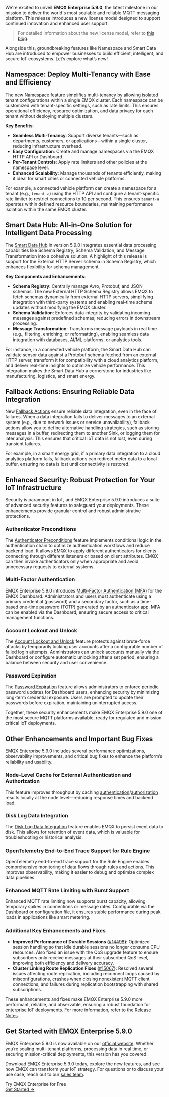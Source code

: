 We're excited to unveil **EMQX Enterprise 5.9.0**, the latest milestone in our mission to deliver the world's most scalable and reliable MQTT messaging platform. This release introduces a new license model designed to support continued innovation and enhanced user support. 

> For detailed information about the new license model, refer to [this blog](https://www.emqx.com/en/blog/adopting-business-source-license-to-accelerate-mqtt-and-ai-innovation). 

Alongside this, groundbreaking features like Namespace and Smart Data Hub are introduced to empower businesses to build efficient, intelligent, and secure IoT ecosystems. Let’s explore what’s new!

## Namespace: Deploy Multi-Tenancy with Ease and Efficiency

The new [Namespace](https://docs.emqx.com/en/emqx/latest/multi-tenancy/namespace.html) feature simplifies multi-tenancy by allowing isolated tenant configurations within a single EMQX cluster. Each namespace can be customized with tenant-specific settings, such as rate limits. This ensures operational efficiency, resource optimization, and data privacy for each tenant without deploying multiple clusters.

**Key Benefits**:

- **Seamless Multi-Tenancy**: Support diverse tenants—such as departments, customers, or applications—within a single cluster, reducing infrastructure overhead.
- **Easy Configuration**: Create and manage namespaces via the EMQX HTTP API or Dashboard.
- **Per-Tenant Controls**: Apply rate limiters and other policies at the namespace level.
- **Enhanced Scalability**: Manage thousands of tenants efficiently, making it ideal for smart cities or connected vehicle platforms.

For example, a connected vehicle platform can create a namespace for a tenant (e.g., `tenant-a`) using the HTTP API and configure a tenant-specific rate limiter to restrict connections to 10 per second. This ensures `tenant-a` operates within defined resource boundaries, maintaining performance isolation within the same EMQX cluster.

## Smart Data Hub: All-in-One Solution for Intelligent Data Processing

The [Smart Data Hub](https://docs.emqx.com/en/emqx/latest/data-integration/smart-data-hub.html) in version 5.9.0 integrates essential data processing capabilities like Schema Registry, Schema Validation, and Message Transformation into a cohesive solution. A highlight of this release is support for the External HTTP Server schema in Schema Registry, which enhances flexibility for schema management.

**Key Components and Enhancements**:

- **Schema Registry**: Centrally manage Avro, Protobuf, and JSON schemas. The new External HTTP Schema Registry allows EMQX to fetch schemas dynamically from external HTTP servers, simplifying integration with third-party systems and enabling real-time schema updates without modifying the EMQX cluster.
- **Schema Validation**: Enforces data integrity by validating incoming messages against predefined schemas, reducing errors in downstream processing.
- **Message Transformation**: Transforms message payloads in real time (e.g., filtering, enriching, or reformatting), enabling seamless data integration with databases, AI/ML platforms, or analytics tools.

For instance, in a connected vehicle platform, the Smart Data Hub can validate sensor data against a Protobuf schema fetched from an external HTTP server, transform it for compatibility with a cloud analytics platform, and deliver real-time insights to optimize vehicle performance. This integration makes the Smart Data Hub a cornerstone for industries like manufacturing, logistics, and smart energy.

## Fallback Actions: Ensuring Reliable Data Integration

New [Fallback Actions](https://docs.emqx.com/en/emqx/latest/data-integration/data-bridges.html#fallback-actions) ensure reliable data integration, even in the face of failures. When a data integration fails to deliver messages to an external system (e.g., due to network issues or service unavailability), fallback actions allow you to define alternative handling strategies, such as storing messages in a buffer, redirecting them to another Sink, or logging them for later analysis. This ensures that critical IoT data is not lost, even during transient failures.

For example, in a smart energy grid, if a primary data integration to a cloud analytics platform fails, fallback actions can redirect meter data to a local buffer, ensuring no data is lost until connectivity is restored.

## Enhanced Security: Robust Protection for Your IoT Infrastructure

Security is paramount in IoT, and EMQX Enterprise 5.9.0 introduces a suite of advanced security features to safeguard your deployments. These enhancements provide granular control and robust administrative protections.

### Authenticator Preconditions

The [Authenticator Preconditions](https://docs.emqx.com/en/emqx/latest/access-control/authn/authn.html#authenticator-preconditions) feature implements conditional logic in the authentication chain to optimize authentication workflows and reduce backend load. It allows EMQX to apply different authenticators for clients connecting through different listeners or based on client attributes. EMQX can then invoke authenticators only when appropriate and avoid unnecessary requests to external systems.

### Multi-Factor Authentication

EMQX Enterprise 5.9.0 introduces [Multi-Factor Authentication (MFA)](https://docs.emqx.com/en/emqx/latest/multi-factor-authn/multi-factor-authentication.html) for the EMQX Dashboard. Administrators and users must authenticate using a primary credential (password) and a secondary factor, such as a time-based one-time password (TOTP) generated by an authenticator app. MFA can be enabled via the Dashboard, ensuring secure access to critical management functions.

### Account Lockout and Unlock

The [Account Lockout and Unlock](https://docs.emqx.com/en/emqx/latest/dashboard/introduction.html#account-lockout-and-unlock) feature protects against brute-force attacks by temporarily locking user accounts after a configurable number of failed login attempts. Administrators can unlock accounts manually via the Dashboard or configure automatic unlocking after a set period, ensuring a balance between security and user convenience.

### Password Expiration

The [Password Expiration](https://docs.emqx.com/en/emqx/latest/dashboard/introduction.html#password-expiration) feature allows administrators to enforce periodic password updates for Dashboard users, enhancing security by minimizing long-term credential exposure. Users are prompted to update their passwords before expiration, maintaining uninterrupted access.

Together, these security enhancements make EMQX Enterprise 5.9.0 one of the most secure MQTT platforms available, ready for regulated and mission-critical IoT deployments.

## Other Enhancements and Important Bug Fixes

EMQX Enterprise 5.9.0 includes several performance optimizations, observability improvements, and critical bug fixes to enhance the platform’s reliability and usability.

### Node-Level Cache for External Authentication and Authorization

This feature improves throughput by caching [authentication](https://docs.emqx.com/en/emqx/latest/access-control/authn/authn.html#external-resource-cache)/[authorization](https://docs.emqx.com/en/emqx/latest/access-control/authz/authz.html#external-resource-cache) results locally at the node level—reducing response times and backend load.

### Disk Log Data Integration

The [Disk Log Data Integration](https://docs.emqx.com/en/emqx/latest/data-integration/disk-log.html) feature enables EMQX to persist event data to disk. This allows for retention of event data, which is valuable for troubleshooting or historical analysis.

### OpenTelemetry End-to-End Trace Support for Rule Engine

OpenTelemetry end-to-end trace support for the Rule Engine enables comprehensive monitoring of data flows through rules and actions. This improves observability, making it easier to debug and optimize complex data pipelines.

### Enhanced MQTT Rate Limiting with Burst Support

Enhanced MQTT rate limiting now supports burst capacity, allowing temporary spikes in connections or message rates. Configurable via the Dashboard or configuration file, it ensures stable performance during peak loads in applications like smart metering.

### Additional Key Enhancements and Fixes

- **Improved Performance of Durable Sessions (**[#14498](https://github.com/emqx/emqx/pull/14498)**)**: Optimized session handling so that idle durable sessions no longer consume CPU resources. Also fixed an issue with the QoS upgrade feature to ensure subscribers only receive messages at their subscribed QoS level, improving both efficiency and delivery accuracy.
- **Cluster Linking Route Replication Fixes (**[#15067](https://github.com/emqx/emqx/pull/15067)**)**: Resolved several issues affecting route replication, including reconnect loops caused by misconfigurations, crashes when closing nonexistent MQTT client connections, and failures during replication bootstrapping with shared subscriptions.

These enhancements and fixes make EMQX Enterprise 5.9.0 more performant, reliable, and observable, ensuring a robust foundation for enterprise IoT deployments. For more information, refer to the [Release Notes](https://docs.emqx.com/en/emqx/latest/changes/changes-ee-v5.html#_5-9-0).

## Get Started with EMQX Enterprise 5.9.0

EMQX Enterprise 5.9.0 is now available on our [official website](https://www.emqx.com/en/try?tab=self-managed). Whether you’re scaling multi-tenant platforms, processing data in real time, or securing mission-critical deployments, this version has you covered. 

Download EMQX Enterprise 5.9.0 today, explore the new features, and see how EMQX can transform your IoT strategy. For questions or to discuss your use case, reach out to our [sales team](https://www.emqx.com/en/contact).



<section class="promotion">
    <div>
        Try EMQX Enterprise for Free
    </div>
    <a href="https://www.emqx.com/en/try?tab=self-managed" class="button is-gradient">Get Started →</a>
</section>
